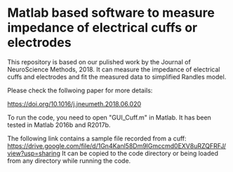 # Matlab based software to measure impedance of electrical cuffs or electrodes 

This repository is based on our pulished work by the Journal of NeuroScience Methods, 2018.
It can measure the impedance of electrical cuffs and electrodes and fit the measured data to simplified Randles model.


Please check the follwoing paper for more details:

https://doi.org/10.1016/j.jneumeth.2018.06.020



To run the code, you need to open "GUI_Cuff.m" in Matlab. It has been tested in Matlab 2016b and R2017b.

The following link contains a sample file recorded from a cuff:
https://drive.google.com/file/d/1Gn4Kanl58Dm9lGmccmd0EXV8uRZQFRFJ/view?usp=sharing
It can be copied to the code directory or being loaded from any directory while running the code.
